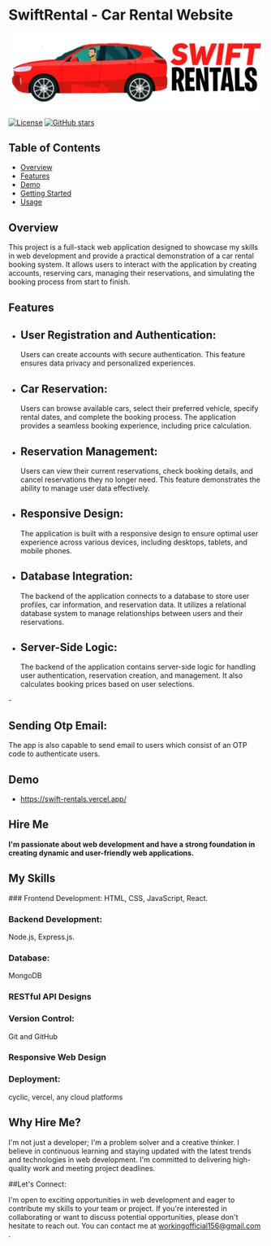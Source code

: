 # SwiftRental - Car Rental Website

![Project Logo](/FrontEnd/src/components/img/logo_SwiftREntals-min.png) <!-- If you have a project logo, include it here -->

[![License](https://img.shields.io/badge/license-MIT-blue.svg)](LICENSE)
[![GitHub stars](https://img.shields.io/github/stars/yourusername/SwiftRental)](https://github.com/yourusername/SwiftRental/stargazers)

## Table of Contents

- [Overview](#overview)
- [Features](#features)
- [Demo](#demo)
- [Getting Started](#getting-started)
- [Usage](#usage)

## Overview

This project is a full-stack web application designed to showcase my skills in web development and provide a practical demonstration of a car rental booking system. It allows users to interact with the application by creating accounts, reserving cars, managing their reservations, and simulating the booking process from start to finish.


## Features

- <h2>User Registration and Authentication:</h2> Users can create accounts with secure authentication. This feature ensures data privacy and personalized experiences.

- <h2>Car Reservation:</h2> Users can browse available cars, select their preferred vehicle, specify rental dates, and complete the booking process. The application provides a seamless booking experience, including price calculation.

- <h2>Reservation Management:</h2> Users can view their current reservations, check booking details, and cancel reservations they no longer need. This feature demonstrates the ability to manage user data effectively.

- <h2>Responsive Design:</h2> The application is built with a responsive design to ensure optimal user experience across various devices, including desktops, tablets, and mobile phones.

- <h2>Database Integration:</h2> The backend of the application connects to a database to store user profiles, car information, and reservation data. It utilizes a relational database system to manage relationships between users and their reservations.

- <h2>Server-Side Logic:</h2> The backend of the application contains server-side logic for handling user authentication, reservation creation, and management. It also calculates booking prices based on user selections.

-<h2>Sending Otp Email:</h2> The app is also capable to send email to users which consist of an OTP code to authenticate users.


## Demo

- https://swift-rentals.vercel.app/


## Hire Me

   <b>I'm passionate about web development and have a strong foundation in creating dynamic and user-friendly web applications. </b>

   <h2>My Skills</h2>
   ### Frontend Development:
   HTML, CSS, JavaScript, React.
   
   ### Backend Development:
   Node.js, Express.js.
   
   ### Database:
   MongoDB 
   
   ### RESTful API Designs
   
   ### Version Control:
   Git and GitHub
   
   ### Responsive Web Design
   
   ### Deployment:
   cyclic, vercel,  any cloud platforms
      

## Why Hire Me?
I'm not just a developer; I'm a problem solver and a creative thinker. I believe in continuous learning and staying updated with the latest trends and technologies in web development. I'm committed to delivering high-quality work and meeting project deadlines.

##Let's Connect:

I'm open to exciting opportunities in web development and eager to contribute my skills to your team or project. If you're interested in collaborating or want to discuss potential opportunities, please don't hesitate to reach out. You can contact me at workingofficial156@gmail.com .




